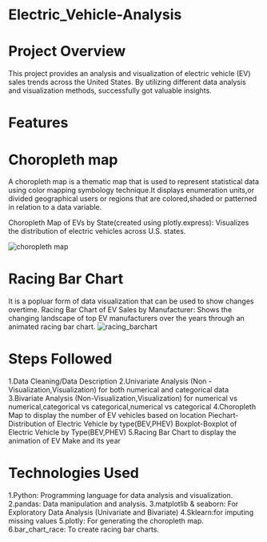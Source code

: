 # Electric_Vehicle-Analysis


# Project Overview
This project provides an analysis and visualization of electric vehicle (EV) sales trends across the United States. By utilizing different data analysis and visualization methods, successfully got valuable insights.


# Features
# Choropleth map
A choropleth map is a thematic map that is used to represent statistical data using color mapping symbology technique.It displays enumeration units,or divided geographical users or regions that are colored,shaded or patterned in relation to a data variable.

Choropleth Map of EVs by State(created using plotly.express): Visualizes the distribution of electric vehicles across U.S. states.

![choropleth map](https://github.com/user-attachments/assets/86c1d26c-f883-4213-ade7-2d2b42d571ba)

# Racing Bar Chart
It is a popluar form of data visualization that can be used to show changes overtime.
Racing Bar Chart of EV Sales by Manufacturer: Shows the changing landscape of top EV manufacturers over the years through an animated racing bar chart.
![racing_barchart](https://github.com/user-attachments/assets/dc1b88fe-8284-4183-965d-3a10c2021ff5)


# Steps Followed
1.Data Cleaning/Data Description
2.Univariate Analysis (Non -Visualization,Visualization) for both numerical and categorical data
3.Bivariate Analysis (Non-Visualization,Visualization) for numerical vs numerical,categorical vs categorical,numerical vs categorical
4.Choropleth Map to display the number of EV vehicles based on location
  Piechart-Distribution of Electric Vehicle by type(BEV,PHEV)
  Boxplot-Boxplot of Electric Vehicle by Type(BEV,PHEV)
5.Racing Bar Chart to display the animation of EV Make and its year

# Technologies Used
1.Python: Programming language for data analysis and visualization.
2.pandas: Data manipulation and analysis.
3.matplotlib & seaborn: For Exploratory Data Analysis (Univariate and Bivariate)
4.Sklearn:for imputing missing values
5.plotly: For generating the choropleth map.
6.bar_chart_race: To create racing bar charts.
